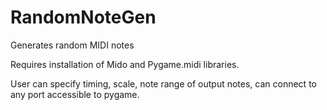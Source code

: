 # RandomNoteGen
Generates random MIDI notes

Requires installation of Mido and Pygame.midi libraries.  

User can specify timing, scale, note range of output notes, can connect to any port accessible to pygame.
